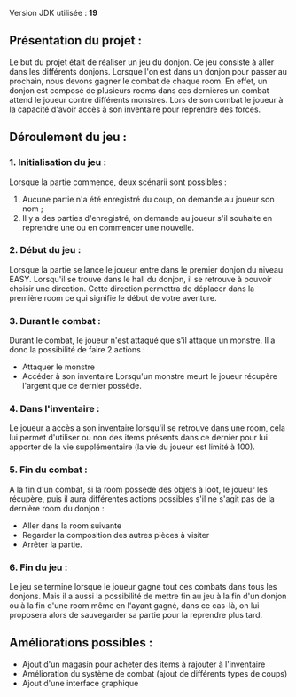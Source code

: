 Version JDK utilisée : **19**

## Présentation du projet :

Le but du projet était de réaliser un jeu du donjon. Ce jeu consiste à aller dans les différents donjons.
Lorsque l'on est dans un donjon pour passer au prochain, nous devons gagner le combat de chaque room. En effet,
un donjon est composé de plusieurs rooms dans ces dernières un combat attend le joueur contre différents monstres.
Lors de son combat le joueur à la capacité d'avoir accès à son inventaire pour reprendre des forces.

## Déroulement du jeu :
### 1. Initialisation du jeu :
Lorsque la partie commence, deux scénarii sont possibles :
1. Aucune partie n'a été enregistré du coup, on demande au joueur son nom ;
2. Il y a des parties d'enregistré, on demande au joueur s'il souhaite en reprendre une ou en commencer une nouvelle.

### 2. Début du jeu :
Lorsque la partie se lance le joueur entre dans le premier donjon du niveau EASY. Lorsqu'il se trouve dans le hall du
donjon, il se retrouve à pouvoir choisir une direction. Cette direction permettra de déplacer dans la première room
ce qui signifie le début de votre aventure. 

### 3. Durant le combat :
Durant le combat, le joueur n'est attaqué que s'il attaque un monstre. Il a donc la possibilité de faire 2 actions :
- Attaquer le monstre 
- Accéder à son inventaire
Lorsqu'un monstre meurt le joueur récupère l'argent que ce dernier possède.

### 4. Dans l'inventaire :
Le joueur a accès a son inventaire lorsqu'il se retrouve dans une room, cela lui permet d'utiliser ou non des items 
présents dans ce dernier pour lui apporter de la vie supplémentaire (la vie du joueur est limité à 100).

### 5. Fin du combat :
A la fin d'un combat, si la room possède des objets à loot, le joueur les récupère, puis il aura différentes actions 
possibles s'il ne s'agit pas de la dernière room du donjon :
- Aller dans la room suivante
- Regarder la composition des autres pièces à visiter
- Arrêter la partie.

### 6. Fin du jeu :
Le jeu se termine lorsque le joueur gagne tout ces combats dans tous les donjons. Mais il a aussi la possibilité  de
mettre fin au jeu à la fin d'un donjon ou à la fin d'une room même en l'ayant gagné, dans ce cas-là, on lui proposera 
alors de sauvegarder sa partie pour la reprendre plus tard.

## Améliorations possibles :
- Ajout d'un magasin pour acheter des items à rajouter à l'inventaire
- Amélioration du système de combat (ajout de différents types de coups)
- Ajout d'une interface graphique



